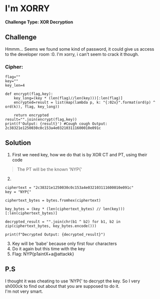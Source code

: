# I'm XORRY

**Challenge Type: XOR Decryption**  

## Challenge

Hmmm... Seems we found some kind of password, it could give us access to the developer room :0. I'm xorry, i can't seem to crack it though.

### Cipher: 

```
flag=""
key=""
key_len=4

def encrypt(flag,key):
    key_long=(key * (len(flag)//len(key)))[:len(flag)]
    encrypted=result = list(map(lambda p, k: "{:02x}".format(ord(p) ^ ord(k)), flag, key_long))

    return encrypted
result="".join(encrypt(flag,key))
print(f'Output: {result}') #Cough cough Output: 2c38321e1250030c0c153a4e032103111600010e091c

```

## Solution 

1) First we need key, how we do that is by XOR CT and PT, using their code
> The PT will be the known 'NYP{'
2) 
```
ciphertext = "2c38321e1250030c0c153a4e032103111600010e091c"
key = "NYP{"

ciphertext_bytes = bytes.fromhex(ciphertext)

key_bytes = (key * (len(ciphertext_bytes) // len(key)))[:len(ciphertext_bytes)]

decrypted_result = "".join(chr(b1 ^ b2) for b1, b2 in zip(ciphertext_bytes, key_bytes.encode()))

print(f"Decrypted Output: {decrypted_result}")
```

3) Key will be 'babe' because only first four characters
4) Do it again but this time with the key
5) Flag: NYP{p1aintX+a@attackk}

## P.S

I thought it was cheating to use 'NYP{' to decrypt the key. So I very sh000ck to find out about that you are supposed to do it. 
<br>
I'm not very smart. 